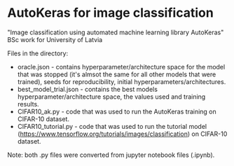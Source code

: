 # AutoKeras for image classification
"Image classification using automated machine learning library AutoKeras" BSc work for University of Latvia

Files in the directory:
* oracle.json - contains hyperparameter/architecture space for the model that was stopped (it's almsot the same for all other models that were trained), seeds for reproducibility, initial hyperparameters/architectures.
* best_model_trial.json - contains the best models hyperparameter/architecture space, the values used and training results.
* CIFAR10_ak.py - code that was used to run the AutoKeras training on CIFAR-10 dataset.
* CIFAR10_tutorial.py - code that was used to run the tutorial model (https://www.tensorflow.org/tutorials/images/classification) on CIFAR-10 dataset.

Note: both .py files were converted from jupyter notebook files (.ipynb).